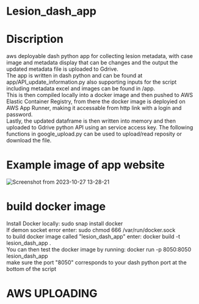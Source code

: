 # Lesion_dash_app
# Discription
aws deployable dash python app for collecting lesion metadata, with case image and metadata display that can be changes and the output the updated metadata file is uploaded to Gdrive.  
The app is written in dash python and can be found at app/API_update_information.py also supporting inputs for the script including metadata excel and images can be found in /app.   
This is then compiled locally into a docker image and then pushed to AWS Elastic Container Registry, from there the docker image is deployied on AWS App Runner, making it accessable from http link with a login and password.   
Lastly, the updated dataframe is then written into memory and then uploaded to Gdrive python API using an service access key. The following functions in google_upload.py can be used to upload/read reposity or download the file. 
# Example image of app website
![Screenshot from 2023-10-27 13-28-21](https://github.com/corcor27/Lesion_dash_app/assets/29410420/217359c1-332d-4f9f-8306-824081f47c04)

# build docker image
Install Docker locally: sudo snap install docker  
If demon socket error enter: sudo chmod 666 /var/run/docker.sock  
to build docker image called "lesion_dash_app" enter: docker build -t lesion_dash_app .  
You can then test the docker image by running: docker run -p 8050:8050 lesion_dash_app  
make sure the port "8050" corresponds to your dash python port at the bottom of the script  

# AWS UPLOADING


